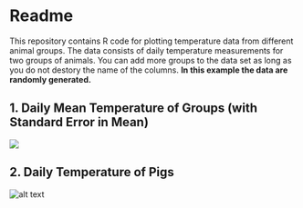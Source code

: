 # Readme

This repository contains R code for plotting temperature data from different animal groups. The data consists of daily temperature measurements for two groups of animals. You can add more groups to the data set as long as you do not destory the name of the columns. <b>In this example the data are randomly generated. </b> 

## 1. Daily Mean Temperature of Groups (with Standard Error in Mean) 

<img src="https://github.com/sulovek/githubtestsulove/blob/26b53a9f22702662870a1e39c3ad0489a2ef7bc2/Plot%20Results/temp0.svg">

## 2. Daily Temperature of Pigs 

![alt text](temp1.svg)




